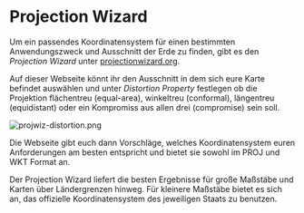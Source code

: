 # Projection Wizard

Um ein passendes Koordinatensystem für einen bestimmten Anwendungszweck und Ausschnitt der Erde zu finden, gibt es den *Projection Wizard* unter [projectionwizard.org](https://projectionwizard.org/).

Auf dieser Webseite könnt ihr den Ausschnitt in dem sich eure Karte befindet auswählen und unter *Distortion Property* festlegen ob die Projektion flächentreu (equal-area), winkeltreu (conformal), längentreu (equidistant) oder ein Kompromiss aus allen drei (compromise) sein soll.

![projwiz-distortion.png](https://courses.gistools.geog.uni-heidelberg.de/giscience/kartographie_uebung/-/wikis/uploads/img/projwiz-distortion.png)

Die Webseite gibt euch dann Vorschläge, welches Koordinatensystem euren Anforderungen am besten entspricht und bietet sie sowohl im PROJ und WKT Format an.

Der Projection Wizard liefert die besten Ergebnisse für große Maßstäbe und Karten über Ländergrenzen hinweg.
Für kleinere Maßstäbe bietet es sich an, das offizielle Koordinatensystem des jeweiligen Staats zu benutzen.